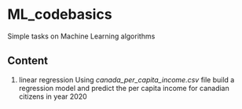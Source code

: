 # ML_codebasics
Simple tasks on Machine Learning algorithms
## Content
1. linear regression
Using *canada_per_capita_income.csv* file build a regression model and predict the per capita income for canadian citizens in year 2020
